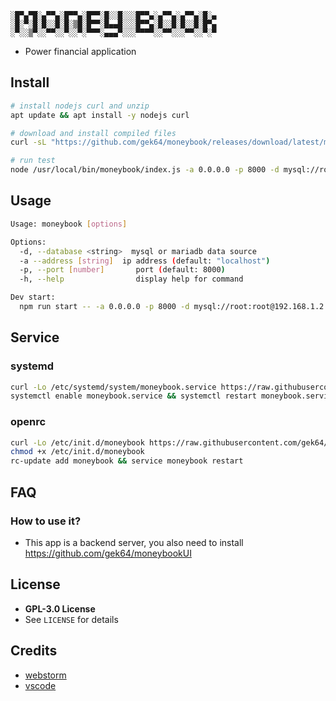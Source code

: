 ```
░█▀▄▀█░▄▀▀▄░█▀▀▄░█▀▀░█░░█░░░█▀▀▄░▄▀▀▄░▄▀▀▄░█░▄
░█░▀░█░█░░█░█░▒█░█▀▀░█▄▄█░░░█▀▀▄░█░░█░█░░█░█▀▄
░▀░░▒▀░░▀▀░░▀░░▀░▀▀▀░▄▄▄▀░░░▀▀▀▀░░▀▀░░░▀▀░░▀░▀
```

- Power financial application

## Install

```sh
# install nodejs curl and unzip
apt update && apt install -y nodejs curl

# download and install compiled files
curl -sL "https://github.com/gek64/moneybook/releases/download/latest/moneybook.tar.gz" | tar -zxvC /usr/local/bin/moneybook

# run test
node /usr/local/bin/moneybook/index.js -a 0.0.0.0 -p 8000 -d mysql://root:root@192.168.1.2:3306/moneybook
```

## Usage

```sh
Usage: moneybook [options]

Options:
  -d, --database <string>  mysql or mariadb data source     
  -a --address [string]  ip address (default: "localhost")
  -p, --port [number]       port (default: 8000)
  -h, --help                display help for command

Dev start:
  npm run start -- -a 0.0.0.0 -p 8000 -d mysql://root:root@192.168.1.2:3306/moneybook
```

## Service

### systemd

```sh
curl -Lo /etc/systemd/system/moneybook.service https://raw.githubusercontent.com/gek64/moneybook/main/configs/systemd/moneybook.service
systemctl enable moneybook.service && systemctl restart moneybook.service
```

### openrc

```sh
curl -Lo /etc/init.d/moneybook https://raw.githubusercontent.com/gek64/moneybook/main/configs/openrc/moneybook
chmod +x /etc/init.d/moneybook
rc-update add moneybook && service moneybook restart
```

## FAQ

### How to use it?

- This app is a backend server, you also need to install https://github.com/gek64/moneybookUI

## License

- **GPL-3.0 License**
- See `LICENSE` for details

## Credits

- [webstorm](https://www.jetbrains.com/webstorm/)
- [vscode](https://code.visualstudio.com/)
